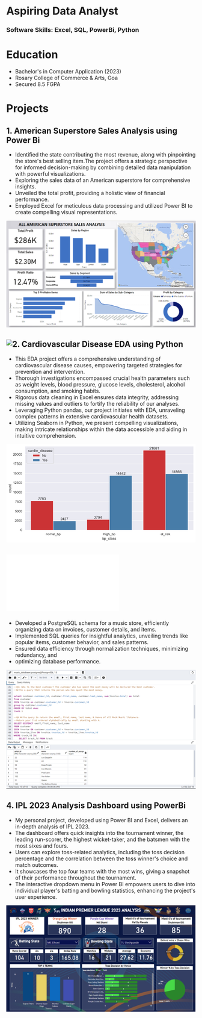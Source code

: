 # Aspiring Data Analyst
### Software Skills: Excel, SQL, PowerBi, Python

# Education
- Bachelor's in Computer Application (2023)
- Rosary College of Commerce & Arts, Goa
- Secured 8.5 FGPA

# Projects
## 1. American Superstore Sales Analysis using Power Bi
* Identified the state contributing the most revenue, along with pinpointing the store's best
  selling item.The project offers a strategic perspective for informed decision-making by
  combining detailed data
  manipulation with powerful visualizations.
* Exploring the sales data of an American superstore for comprehensive insights.
* Unveiled the total profit, providing a holistic view of financial performance. 
* Employed Excel for meticulous data processing and utilized Power BI to create compelling visual
  representations.
  
![](/USA_SALES.png)

## ![2. Cardiovascular Disease EDA using Python](/Projects/Cardiovascular_EDA.ipynb)
* This EDA project offers a comprehensive understanding of cardiovascular disease causes, empowering targeted strategies for prevention and intervention.
* Thorough investigations encompassed crucial health parameters such as weight levels, blood pressure, glucose levels, cholesterol, alcohol consumption, and smoking habits.
* Rigorous data cleaning in Excel ensures data integrity, addressing missing values and outliers to fortify the reliability of our analyses.
* Leveraging Python pandas, our project initiates with EDA, unraveling complex patterns in extensive
  cardiovascular health datasets.
* Utilizing Seaborn in Python, we present compelling visualizations, making intricate relationships
  within the data accessible and aiding in intuitive comprehension.

![](/Python_eda.png)

## ![3. Music Store Analysis using SQL](/Projects/Music_Store_Query.sql)
* Developed a PostgreSQL schema for a music store, efficiently organizing data on invoices,
  customer details, and items.
* Implemented SQL queries for insightful analytics, unveiling trends like popular items,
  customer behavior, and sales patterns.
* Ensured data efficiency through normalization techniques, minimizing redundancy, and
* optimizing database performance.

![](/SQL_1.png)

## 4. IPL 2023 Analysis Dashboard using PowerBi
* My personal project, developed using Power BI and Excel, delivers an in-depth analysis of IPL
  2023.
* The dashboard offers quick insights into the tournament winner, the leading run-scorer, the
  highest wicket-taker, and the batsmen with the most sixes and fours.
* Users can explore toss-related analytics, including the toss decision percentage and the
  correlation between the toss winner's choice and match outcomes.
* It showcases the top four teams with the most wins, giving a snapshot of their performance
  throughout the tournament.
* The interactive dropdown menu in Power BI empowers users to dive into individual player's
  batting and bowling statistics, enhancing the project's user experience.

![](/IPLCROP.png)


